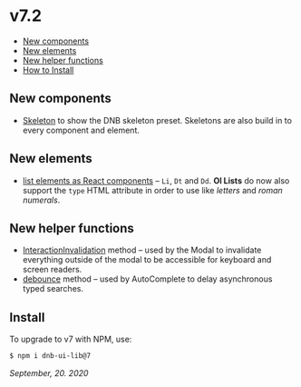 # v7.2

- [New components](#new-components)
- [New elements](#new-elements)
- [New helper functions](#new-helper-functions)
- [How to Install](#install)

## New components

- [Skeleton](/uilib/components/skeleton) to show the DNB skeleton preset. Skeletons are also build in to every component and element.

## New elements

- [list elements as React components](/uilib/elements/lists) – `Li`, `Dt` and `Dd`. **Ol Lists** do now also support the `type` HTML attribute in order to use like _letters_ and _roman numerals_.

## New helper functions

- [InteractionInvalidation](/uilib/helpers/functions) method – used by the Modal to invalidate everything outside of the modal to be accessible for keyboard and screen readers.
- [debounce](/uilib/helpers/functions) method – used by AutoComplete to delay asynchronous typed searches.

<!-- ## New features -->

## Install

To upgrade to v7 with NPM, use:

```bash
$ npm i dnb-ui-lib@7
```

_September, 20. 2020_

